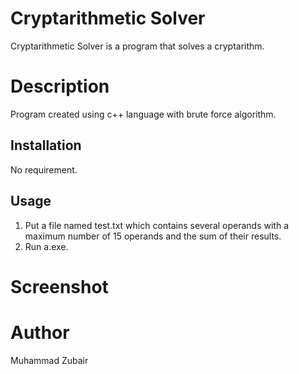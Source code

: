 # Cryptarithmetic Solver
Cryptarithmetic Solver is a program that solves a cryptarithm.

# Description 
Program created using c++ language with brute force algorithm.

## Installation
No requirement.

## Usage
1. Put a file named test.txt which contains several operands with a maximum number of 15 operands and the sum of their results.
2. Run a.exe.

# Screenshot


# Author 
Muhammad Zubair
